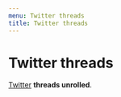 ```yaml
---
menu: Twitter threads
title: Twitter threads
---
```


# Twitter threads

[Twitter](https://twitter.com/mathsppblog) **threads unrolled**.
